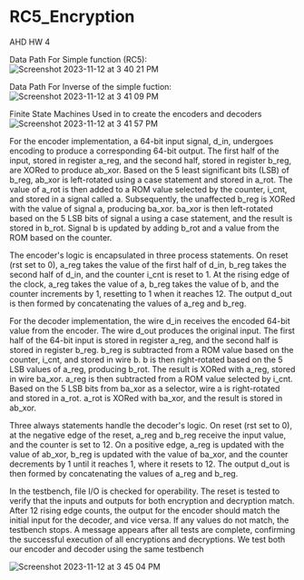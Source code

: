 # RC5_Encryption
AHD HW 4

Data Path For Simple function (RC5):
![Screenshot 2023-11-12 at 3 40 21 PM](https://github.com/Jboyrox/RC5_Encryption/assets/45749588/ff1f8f01-9af2-4d6c-afeb-dffb0a804b6e)

Data Path For Inverse of the simple fuction:
![Screenshot 2023-11-12 at 3 41 09 PM](https://github.com/Jboyrox/RC5_Encryption/assets/45749588/4bfa6ab6-0cdd-4726-b14c-1d1725c83fae)


Finite State Machines Used in to create the encoders and decoders
![Screenshot 2023-11-12 at 3 41 57 PM](https://github.com/Jboyrox/RC5_Encryption/assets/45749588/5ddf38e4-7276-4309-b67f-76733b2e5e10)

For the encoder implementation, a 64-bit input signal, d_in, undergoes encoding to produce a corresponding 64-bit output. The first half of the input, stored in register a_reg, and the second half, stored in register b_reg, are XORed to produce ab_xor. Based on the 5 least significant bits (LSB) of b_reg, ab_xor is left-rotated using a case statement and stored in a_rot. The value of a_rot is then added to a ROM value selected by the counter, i_cnt, and stored in a signal called a. Subsequently, the unaffected b_reg is XORed with the value of signal a, producing ba_xor. ba_xor is then left-rotated based on the 5 LSB bits of signal a using a case statement, and the result is stored in b_rot. Signal b is updated by adding b_rot and a value from the ROM based on the counter.

The encoder's logic is encapsulated in three process statements. On reset (rst set to 0), a_reg takes the value of the first half of d_in, b_reg takes the second half of d_in, and the counter i_cnt is reset to 1. At the rising edge of the clock, a_reg takes the value of a, b_reg takes the value of b, and the counter increments by 1, resetting to 1 when it reaches 12. The output d_out is then formed by concatenating the values of a_reg and b_reg.

For the decoder implementation, the wire d_in receives the encoded 64-bit value from the encoder. The wire d_out produces the original input. The first half of the 64-bit input is stored in register a_reg, and the second half is stored in register b_reg. b_reg is subtracted from a ROM value based on the counter, i_cnt, and stored in wire b. b is then right-rotated based on the 5 LSB values of a_reg, producing b_rot. The result is XORed with a_reg, stored in wire ba_xor. a_reg is then subtracted from a ROM value selected by i_cnt. Based on the 5 LSB bits from ba_xor as a selector, wire a is right-rotated and stored in a_rot. a_rot is XORed with ba_xor, and the result is stored in ab_xor.

Three always statements handle the decoder's logic. On reset (rst set to 0), at the negative edge of the reset, a_reg and b_reg receive the input value, and the counter is set to 12. On a positive edge, a_reg is updated with the value of ab_xor, b_reg is updated with the value of ba_xor, and the counter decrements by 1 until it reaches 1, where it resets to 12. The output d_out is then formed by concatenating the values of a_reg and b_reg.

In the testbench, file I/O is checked for operability. The reset is tested to verify that the inputs and outputs for both encryption and decryption match. After 12 rising edge counts, the output for the encoder should match the initial input for the decoder, and vice versa. If any values do not match, the testbench stops. A message appears after all tests are complete, confirming the successful execution of all encryptions and decryptions. We test both our encoder and decoder using the same testbench

![Screenshot 2023-11-12 at 3 45 04 PM](https://github.com/Jboyrox/RC5_Encryption/assets/45749588/2654775f-c0e7-4ff2-8265-b4d379654add)


